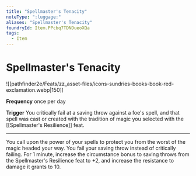 ```yaml
---
title: "Spellmaster's Tenacity"
noteType: ":luggage:"
aliases: "Spellmaster's Tenacity"
foundryId: Item.PPcbq7TDNDueoXQa
tags:
  - Item
---
```


# Spellmaster's Tenacity
![[pathfinder2e/Feats/zz_asset-files/icons-sundries-books-book-red-exclamation.webp|150]]

**Frequency** once per day

**Trigger** You critically fail at a saving throw against a foe's spell, and that spell was cast or created with the tradition of magic you selected with the [[Spellmaster's Resilience]] feat.

* * *

You call upon the power of your spells to protect you from the worst of the magic headed your way. You fail your saving throw instead of critically failing. For 1 minute, increase the circumstance bonus to saving throws from the Spellmaster's Resilience feat to +2, and increase the resistance to damage it grants to 10.
